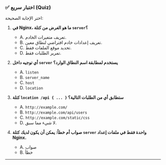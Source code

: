 ### ✅ اختبار سريع (Quiz)
اختر الإجابة الصحيحة:

1.  **في Nginx، ما هو الغرض من كتلة `server`؟**
    * A. تعريف متغيرات الخادم.
    * B. تعريف إعدادات خادم افتراضي لنطاق معين.
    * C. تحديد موقع الملفات فقط.
    * D. تمرير الطلبات فقط.

2.  **أي توجيه داخل `server` يستخدم لمطابقة اسم النطاق الوارد؟**
    * A. `listen`
    * B. `server_name`
    * C. `host`
    * D. `location`

3.  **كتلة `location /api { ... }` ستطابق أي من الطلبات التالية؟**
    * A. `http://example.com/`
    * B. `http://example.com/api/users`
    * C. `http://example.com/static/css`
    * D. لا شيء مما سبق.

4.  **صواب أم خطأ: يمكن أن يكون لديك كتلة `server` واحدة فقط في ملفات إعداد Nginx.**
    * A. صواب
    * B. خطأ

---